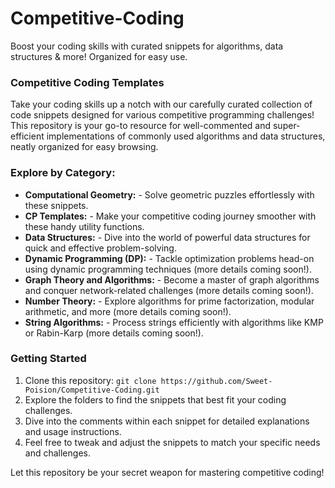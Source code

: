 # Competitive-Coding
Boost your coding skills with curated snippets for algorithms, data structures &amp; more! Organized for easy use.

### Competitive Coding Templates

Take your coding skills up a notch with our carefully curated collection of code snippets designed for various competitive programming challenges! This repository is your go-to resource for well-commented and super-efficient implementations of commonly used algorithms and data structures, neatly organized for easy browsing.

### Explore by Category:

- **Computational Geometry:** - Solve geometric puzzles effortlessly with these snippets.
- **CP Templates:** - Make your competitive coding journey smoother with these handy utility functions.
- **Data Structures:** - Dive into the world of powerful data structures for quick and effective problem-solving.
- **Dynamic Programming (DP):** - Tackle optimization problems head-on using dynamic programming techniques (more details coming soon!).
- **Graph Theory and Algorithms:** - Become a master of graph algorithms and conquer network-related challenges (more details coming soon!).
- **Number Theory:** - Explore algorithms for prime factorization, modular arithmetic, and more (more details coming soon!).
- **String Algorithms:** - Process strings efficiently with algorithms like KMP or Rabin-Karp (more details coming soon!).

### Getting Started

1. Clone this repository: `git clone https://github.com/Sweet-Poision/Competitive-Coding.git`
2. Explore the folders to find the snippets that best fit your coding challenges.
3. Dive into the comments within each snippet for detailed explanations and usage instructions.
4. Feel free to tweak and adjust the snippets to match your specific needs and challenges.

Let this repository be your secret weapon for mastering competitive coding!